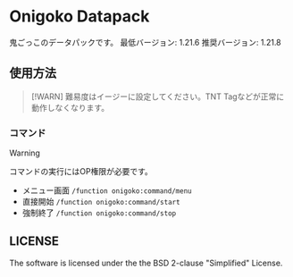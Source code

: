 # Onigoko Datapack

鬼ごっこのデータパックです。
最低バージョン: 1.21.6
推奨バージョン: 1.21.8

## 使用方法

> [!WARN]
> 難易度はイージーに設定してください。TNT Tagなどが正常に動作しなくなります。

### コマンド

> [!WARNING]
> コマンドの実行にはOP権限が必要です。

- メニュー画面
```/function onigoko:command/menu```
- 直接開始
```/function onigoko:command/start```
- 強制終了
```/function onigoko:command/stop```

## LICENSE

The software is licensed under the the BSD 2-clause "Simplified" License.
